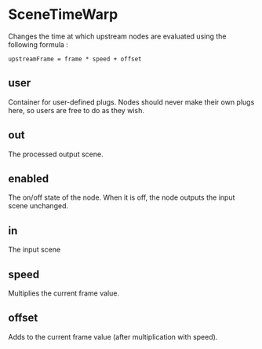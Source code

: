 # SceneTimeWarp

Changes the time at which upstream nodes are evaluated using
the following formula :

`upstreamFrame = frame * speed + offset`

## user

 Container for user-defined plugs. Nodes
should never make their own plugs here,
so users are free to do as they wish.

## out

 The processed output scene.

## enabled

 The on/off state of the node. When it is off, the node outputs the input scene unchanged.

## in

 The input scene

## speed

 Multiplies the current frame value.

## offset

 Adds to the current frame value (after multiplication with speed).

